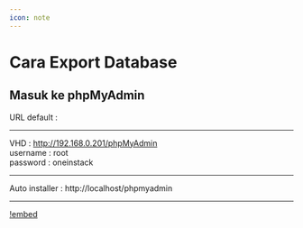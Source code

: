 ```yaml
---
icon: note
---
```

# Cara Export Database

## Masuk ke phpMyAdmin  

URL default :

--------------------

VHD : http://192.168.0.201/phpMyAdmin   
username : root  
password : oneinstack  

--------------------

Auto installer : http://localhost/phpmyadmin

--------------------


[!embed](/video/imulasi-mandiri/offline/export-database.mp4)